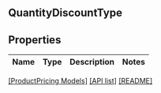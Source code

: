 ## QuantityDiscountType

## Properties

Name | Type | Description | Notes
------------ | ------------- | ------------- | -------------

[[ProductPricing Models]](../) [[API list]](../../Api) [[README]](../../../README.md)
